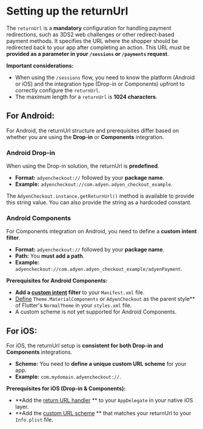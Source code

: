 # Setting up the returnUrl

The `returnUrl` is a **mandatory** configuration for handling payment redirections, such as 3DS2 web
challenges or other redirect-based payment methods. It specifies the URL where the shopper should be
redirected back to your app after completing an action. This URL must be **provided as a parameter
in your `/sessions` or `/payments` request**.

**Important considerations:**

* When using the `/sessions` flow, you need to know the platform (Android or iOS) and the
  integration type (Drop-in or Components) upfront to correctly configure the `returnUrl`.
* The maximum length for a `returnUrl` is **1024 characters**.

## For Android:

For Android, the returnUrl structure and prerequisites differ based on whether you are using the
**Drop-in** or **Components** integration.

### Android Drop-in

When using the Drop-in solution, the returnUrl is **predefined**.

* **Format:** `adyencheckout://` followed by your **package name**.
* **Example:** `adyencheckout://com.adyen.adyen_checkout_example`.

The `AdyenCheckout.instance.getReturnUrl()` method is available to provide this string value. You
can also provide the string as a hardcoded constant.

### Android Components

For Components integration on Android, you need to define a **custom intent filter**.

* **Format:** `adyencheckout://` followed by your **package name**.
* **Path:** You **must add a path**.
* **Example:** `adyencheckout://com.adyen.adyen_checkout_example/adyenPayment`.

**Prerequisites for Android Components:**

* **Add
  a [custom intent](https://github.com/Adyen/adyen-flutter/blob/main/example/android/app/src/main/AndroidManifest.xml#L29)
  filter** to your `Manifest.xml` file.
* [Define](https://github.com/Adyen/adyen-flutter/blob/main/example/android/app/src/main/res/values/styles.xml#L15C46-L15C59)
  `Theme.MaterialComponents` or `AdyenCheckout` as the parent style** of Flutter's `NormalTheme` in
  your `styles.xml` file.
* A custom scheme is not yet supported for Android Components.

## For iOS:

For iOS, the returnUrl setup is **consistent for both Drop-in and Components** integrations.

* **Scheme:** You need to **define a unique custom URL scheme** for your app.
* **Example:** `com.mydomain.adyencheckout://`.

**Prerequisites for iOS (Drop-in & Components):**

* **Add
  the [return URL handler](https://github.com/Adyen/adyen-flutter/blob/main/example/ios/Runner/AppDelegate.swift#L18)
  ** to your `AppDelegate` in your native iOS layer.
* **Add
  the [custom URL scheme](https://developer.apple.com/documentation/xcode/defining-a-custom-url-scheme-for-your-app)
  ** that matches your returnUrl to your `Info.plist` file.
